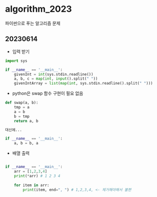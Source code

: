 # algorithm_2023
파이썬으로 푸는 알고리즘 문제


## 20230614

- 입력 받기
```python
import sys

if __name__ == '__main__':
    givenInt = int(sys.stdin.readline())
    a, b, c = map(int, input().split(" "))
    givenIntArray = list(map(int, sys.stdin.readline().split(" ")))

```

- python은 swap 함수 구현이 필요 없음
```python
def swap(a, b):
    tmp = a
    a = b
    b = tmp
    return a, b

대신에...

if __name__ == '__main__':
    a, b = b, a
```


- 배열 출력
```python

if __name__ == '__main__':
    arr = [1,2,3,4]
    print(*arr) # 1 2 3 4
    
    for item in arr:
        print(item, end=", ") # 1,2,3,4, <- 제거해야해서 불편
    
```